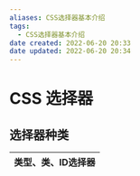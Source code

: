 ```yaml
---
aliases: CSS选择器基本介绍
tags:
  - CSS选择器基本介绍
date created: 2022-06-20 20:33
date updated: 2022-06-20 20:34
---
```


# CSS 选择器
## 选择器种类
| 类型、类、ID选择器 | 
| ------------------ |
